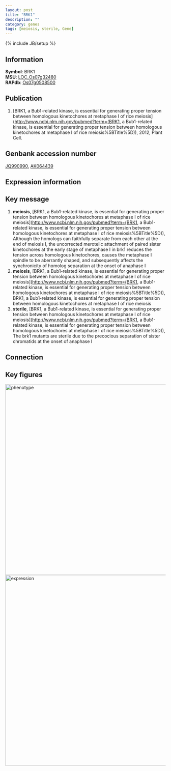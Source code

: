 ```yaml
---
layout: post
title: "BRK1"
description: ""
category: genes
tags: [meiosis, sterile, Gene]
---
```

{% include JB/setup %}

## Information
__Symbol__: BRK1  
__MSU__: [LOC_Os07g32480](http://rice.plantbiology.msu.edu/cgi-bin/ORF_infopage.cgi?orf=LOC_Os07g32480)  
__RAPdb__: [Os07g0508500](http://rapdb.dna.affrc.go.jp/viewer/gbrowse_details/irgsp1?name=Os07g0508500)  

## Publication
1. [BRK1, a Bub1-related kinase, is essential for generating proper tension between homologous kinetochores at metaphase I of rice meiosis](http://www.ncbi.nlm.nih.gov/pubmed?term=(BRK1, a Bub1-related kinase, is essential for generating proper tension between homologous kinetochores at metaphase I of rice meiosis%5BTitle%5D)), 2012, Plant Cell.

## Genbank accession number
[JQ990990](http://www.ncbi.nlm.nih.gov/nuccore/JQ990990), [AK064439](http://www.ncbi.nlm.nih.gov/nuccore/AK064439)

## Expression information

## Key message
1. __meiosis__, [BRK1, a Bub1-related kinase, is essential for generating proper tension between homologous kinetochores at metaphase I of rice meiosis](http://www.ncbi.nlm.nih.gov/pubmed?term=(BRK1, a Bub1-related kinase, is essential for generating proper tension between homologous kinetochores at metaphase I of rice meiosis%5BTitle%5D)),  Although the homologs can faithfully separate from each other at the end of meiosis I, the uncorrected merotelic attachment of paired sister kinetochores at the early stage of metaphase I in brk1 reduces the tension across homologous kinetochores, causes the metaphase I spindle to be aberrantly shaped, and subsequently affects the synchronicity of homolog separation at the onset of anaphase I
2. __meiosis__, [BRK1, a Bub1-related kinase, is essential for generating proper tension between homologous kinetochores at metaphase I of rice meiosis](http://www.ncbi.nlm.nih.gov/pubmed?term=(BRK1, a Bub1-related kinase, is essential for generating proper tension between homologous kinetochores at metaphase I of rice meiosis%5BTitle%5D)), BRK1, a Bub1-related kinase, is essential for generating proper tension between homologous kinetochores at metaphase I of rice meiosis
3. __sterile__, [BRK1, a Bub1-related kinase, is essential for generating proper tension between homologous kinetochores at metaphase I of rice meiosis](http://www.ncbi.nlm.nih.gov/pubmed?term=(BRK1, a Bub1-related kinase, is essential for generating proper tension between homologous kinetochores at metaphase I of rice meiosis%5BTitle%5D)),  The brk1 mutants are sterile due to the precocious separation of sister chromatids at the onset of anaphase I

## Connection

## Key figures
<img src="http://ricencode.github.io/images/BRK1.pheno.png" alt="phenotype"  style="width: 600px;"/>

<img src="http://ricencode.github.io/images/BRK1.exp.png" alt="expression"  style="width: 600px;"/>


